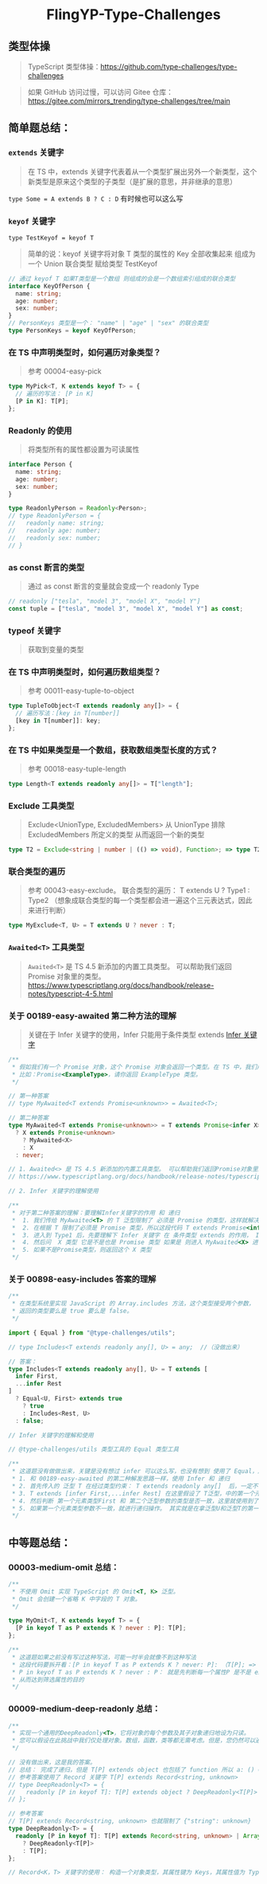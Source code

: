 <div align="center">
    <h1>FlingYP-Type-Challenges</h1>
</div>

## 类型体操

> TypeScript 类型体操：https://github.com/type-challenges/type-challenges

> 如果 GitHub 访问过慢，可以访问 Gitee 仓库：https://gitee.com/mirrors_trending/type-challenges/tree/main

## 简单题总结：

### `extends` 关键字

> 在 TS 中，extends 关键字代表着从一个类型扩展出另外一个新类型，这个新类型是原来这个类型的子类型（是扩展的意思，并非继承的意思）

`type Some = A extends B ? C : D` 有时候也可以这么写

### `keyof` 关键字

`type TestKeyof = keyof T`

> 简单的说：keyof 关键字将对象 T 类型的属性的 Key 全部收集起来 组成为一个 Union 联合类型 赋给类型 TestKeyof

```typescript
// 通过 keyof T 如果T类型是一个数组 则组成的会是一个数组索引组成的联合类型
interface KeyOfPerson {
  name: string;
  age: number;
  sex: number;
}
// PersonKeys 类型是一个： "name" | "age" | "sex" 的联合类型
type PersonKeys = keyof KeyOfPerson;
```

### 在 TS 中声明类型时，如何遍历对象类型？

> 参考 00004-easy-pick

```typescript
type MyPick<T, K extends keyof T> = {
  // 遍历的写法： [P in K]
  [P in K]: T[P];
};
```

### Readonly 的使用

> 将类型所有的属性都设置为可读属性

```typescript
interface Person {
  name: string;
  age: number;
  sex: number;
}

type ReadonlyPerson = Readonly<Person>;
// type ReadonlyPerson = {
//   readonly name: string;
//   readonly age: number;
//   readonly sex: number;
// }
```

### as const 断言的类型

> 通过 as const 断言的变量就会变成一个 readonly Type

```typescript
// readonly ["tesla", "model 3", "model X", "model Y"]
const tuple = ["tesla", "model 3", "model X", "model Y"] as const;
```

### typeof 关键字

> 获取到变量的类型

### 在 TS 中声明类型时，如何遍历数组类型？

> 参考 00011-easy-tuple-to-object

```typescript
type TupleToObject<T extends readonly any[]> = {
  // 遍历写法：[key in T[number]]
  [key in T[number]]: key;
};
```

### 在 TS 中如果类型是一个数组，获取数组类型长度的方式？

> 参考 00018-easy-tuple-length

```typescript
type Length<T extends readonly any[]> = T["length"];
```

### Exclude 工具类型

> Exclude<UnionType, ExcludedMembers> 从 UnionType 排除 ExcludedMembers 所定义的类型 从而返回一个新的类型

```typescript
type T2 = Exclude<string | number | (() => void), Function>; => type T2 = string | number
```

### 联合类型的遍历

> 参考 00043-easy-exclude。 联合类型的遍历： T extends U ? Type1 : Type2 （想象成联合类型的每一个类型都会进一遍这个三元表达式，因此来进行判断）

```typescript
type MyExclude<T, U> = T extends U ? never : T;
```

### `Awaited<T>` 工具类型

> `Awaited<T>` 是 TS 4.5 新添加的内置工具类型。 可以帮助我们返回 Promise 对象里的类型。https://www.typescriptlang.org/docs/handbook/release-notes/typescript-4-5.html

### 关于 00189-easy-awaited 第二种方法的理解

> 关键在于 Infer 关键字的使用，Infer 只能用于条件类型 extends
> [Infer 关键字](https://www.typescriptlang.org/docs/handbook/release-notes/typescript-2-8.html#type-inference-in-conditional-types)

```typescript
/**
 * 假如我们有一个 Promise 对象，这个 Promise 对象会返回一个类型。在 TS 中，我们用 Promise 中的 T 来描述这个 Promise 返回的类型。请你实现一个类型，可以获取这个类型。
 * 比如：Promise<ExampleType>，请你返回 ExampleType 类型。
 */

// 第一种答案
// type MyAwaited<T extends Promise<unknown>> = Awaited<T>;

// 第二种答案
type MyAwaited<T extends Promise<unknown>> = T extends Promise<infer X>
  ? X extends Promise<unknown>
    ? MyAwaited<X>
    : X
  : never;

// 1. Awaited<> 是 TS 4.5 新添加的内置工具类型。 可以帮助我们返回Promise对象里的类型
// https://www.typescriptlang.org/docs/handbook/release-notes/typescript-4-5.html

// 2. Infer 关键字的理解使用

/**
 * 对于第二种答案的理解：要理解Infer关键字的作用 和 递归
 *  1. 我们传给 MyAwaited<T> 的 T 泛型限制了 必须是 Promise 的类型，这样就解决了  type error = MyAwaited<number>; 的爆红问题
 *  2. 在根据 T 限制了必须是 Promise 类型，所以这段代码 T extends Promise<infer X> ? Type1 : Type2  是一定会走 Type1的，因此 Type2 写什么类型都无所谓
 *  3. 进入到 Type1 后，先要理解下 Infer 关键字 在 条件类型 extends 的作用， Infer 是推断的意思，意思就是 假设 Promise<T> 里的泛型的类型 是 X 类型
 *  4. 然后问  X 类型 它是不是也是 Promise 类型 如果是 则进入 MyAwaited<X> 进行递归操作
 *  5. 如果不是Promise类型，则返回这个 X 类型
 */
```

### 关于 00898-easy-includes 答案的理解

```typescript
/**
 * 在类型系统里实现 JavaScript 的 Array.includes 方法，这个类型接受两个参数，
 * 返回的类型要么是 true 要么是 false。
 */

import { Equal } from "@type-challenges/utils";

// type Includes<T extends readonly any[], U> = any;  //（没做出来）

// 答案：
type Includes<T extends readonly any[], U> = T extends [
  infer First,
  ...infer Rest
]
  ? Equal<U, First> extends true
    ? true
    : Includes<Rest, U>
  : false;

// Infer 关键字的理解和使用

// @type-challenges/utils 类型工具的 Equal 类型工具

/**
 * 这道题没有做做出来，关键是没有想过 infer 可以这么写，也没有想到 使用了 Equal，所以对数组类型的遍历 没有思路
 * 1. 和 00189-easy-awaited 的第二种解发思路一样，使用 Infer 和 递归
 * 2. 首先传入的 泛型 T 在经过类型约束： T extends readonly any[]  后，一定不会走到 false的
 * 3. T extends [infer First,...infer Rest] 在这里假设了 T泛型，中的第一个元素的类型是 First 可以看做数学里的（未知数X），其他的类型是 Rest 可以看做数学里的（未知数Y）
 * 4. 然后判断 第一个元素类型First 和 第二个泛型参数的类型是否一致，这里就使用到了Equal： Equal<U, First> extends true。 如果是则直接返回true，就没必要进行后面的递归操作了
 * 5. 如果第一个元素类型参数不一致，就进行递归操作。 其实就是在拿泛型U和泛型T的第一个元素的类型做比较。
 */
```

## 中等题总结：

### 00003-medium-omit 总结：

```typescript
/**
 * 不使用 Omit 实现 TypeScript 的 Omit<T, K> 泛型。
 * Omit 会创建一个省略 K 中字段的 T 对象。
 */

type MyOmit<T, K extends keyof T> = {
  [P in keyof T as P extends K ? never : P]: T[P];
};

/**
 * 这道题如果之前没有写过这种写法，可能一时半会就像不到这种写法
 * 这段代码要拆开看：[P in keyof T as P extends K ? never: P]: （T[P]; => P in keyof T） 和 （P extends K ? never: P）
 * P in keyof T as P extends K ? never : P： 就是先判断每一个属性P 是不是 extends K 。 如果是则 as 断言下 这个T一定是never， 如果不是则 as 断言 这个 P in keyof P 就是自己。
 * 从而达到筛选属性的目的
 */
```

### 00009-medium-deep-readonly 总结：

```typescript
/**
 * 实现一个通用的DeepReadonly<T>，它将对象的每个参数及其子对象递归地设为只读。
 * 您可以假设在此挑战中我们仅处理对象。数组，函数，类等都无需考虑。但是，您仍然可以通过覆盖尽可能多的不同案例来挑战自己。
 */

// 没有做出来，这是我的答案。
// 总结： 完成了递归，但是 T[P] extends object 也包括了 function 所以 a: () => 22 也被递归了进去
// 参考答案使用了 Record 关键字 T[P] extends Record<string, unknown>
// type DeepReadonly<T> = {
//   readonly [P in keyof T]: T[P] extends object ? DeepReadonly<T[P]> : T[P];
// };

// 参考答案
// T[P] extends Record<string, unknown> 也就限制了 {"string": unknown}
type DeepReadonly<T> = {
  readonly [P in keyof T]: T[P] extends Record<string, unknown> | Array<unknown>
    ? DeepReadonly<T[P]>
    : T[P];
};

// Record<K，T> 关键字的使用： 构造一个对象类型，其属性键为 Keys，其属性值为 Type
```

